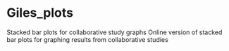 # Giles_plots
Stacked bar plots for collaborative study graphs
Online version of stacked bar plots for graphing results from collaborative studies
